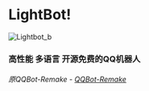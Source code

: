 # LightBot!
![Lightbot_b](https://user-images.githubusercontent.com/93127461/214476132-387e81a5-bf9a-49e4-bd47-9c53cd3515ba.png)


### 高性能 多语言 开源免费的****QQ机器人****
###### 原QQBot-Remake - [QQBot-Remake](https://github.com/StarryYurnu/QQBot-Remake)
